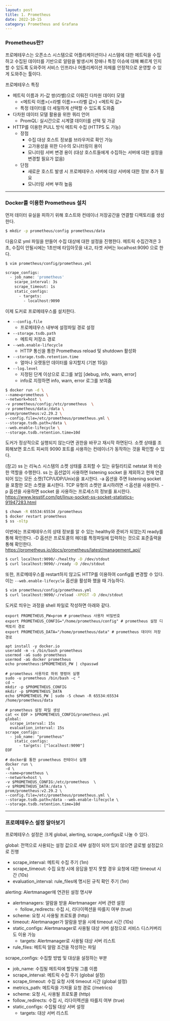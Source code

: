 ```yaml
---
layout: post
title: 1. Prometheus
date: 2022-10-15
category: Prometheus and Grafana 
---
```



### Prometheus란?

프로메테우스는 오픈소스 시스템으로 어플리케이션이나 시스템에 대한 메트릭을 수집하고 수집된 데이터를 기반으로 알람을 발생시켜 장애나 특정 이슈에 대해 빠르게 인지할 수 있도록 도와주어 서비스 인프라나 어플리케이션 자체를 안정적으로 운영할 수 있게 도와주는 툴이다. 

프로메테우스 특징
- 메트릭 이름과 키-값 쌍(라벨)으로 이뤄진 다차원 데이터 모델
  - <메트릭 이름>{<라벨 이름>=<라벨 값>} <메트릭 값>
  - 특정 데이터를 더 세밀하게 선택할 수 있도록 도와줌 
- 다차원 데이터 모델 활용을 위한 쿼리 언어
  - PromQL: 실시간으로 시계열 데이터를 선택 및 가공 
- HTTP를 이용한 PULL 방식 메트릭 수집 (HTTPS 도 가능)
  - 장점
    - 수집 대상 호스트 정보를 브라우저로 확인 가능
    - 고가용성을 위한 다수의 모니터링이 용이
    - 모니터링 서버 변경 용이 (대상 호스트들에게 수집하는 서버에 대한 설정을 변경할 필요가 없음)
  - 단점
    - 새로운 호스트 발생 시 프로메테우스 서버에 대상 서버에 대한 정보 추가 필요
    - 모니터링 서버 부하 높음 

---

### Docker를 이용한 Prometheus 설치

먼저 데이터 유실을 피하기 위해 호스트와 컨테이너 저장공간을 연결할 디렉토리를 생성한다. 

```bash
$ mkdir -p prometheus/config prometheus/data 
```

다음으로 yml 파일을 만들어 수집 대상에 대한 설정을 진행한다. 메트릭 수집간격은 3초, 수집이 안될시에는 1초만에 타임아웃을 내고, 타겟 서버는 localhost:9090 으로 한다. 

```bash
$ vim prometheus/config/prometheus.yml

scrape_configs: 
  - job_name: 'prometheus'
    scarpe_interval: 3s
    scrape_timeout: 1s
    static_configs:
      - targets:
        - localhost:9090
```

이제 도커로 프로메테우스를 설치한다. 

- `--config.file`
  - 프로메테우스 내부에 설정파일 경로 설정
- `--storage.tsdb.path`
  - 메트릭 저장소 경로
- `--web.enable-lifecycle`
  - HTTP 통신을 통한 Prometheus reload 및 shutdown 활성화
- `--storage.tsdb.retention.time`
  - 얼마나 오랫동안 데이터를 유지할지 (기본 15일)
- `--log.level`
  - 지정된 단계 이상으로 로그를 보임 [debug, info, warn, error]
  - info로 지정하면 info, warn, error 로그를 보여줌

```bash
$ docker run -d \
--name=prometheus \
--network=host \
-v prometheus/config:/etc/prometheus  \
-v prometheus/data:/data \
prom/prometheus:v2.29.2 \
--config.file=/etc/prometheus/prometheus.yml \
--storage.tsdb.path=/data \
--web.enable-lifecycle \
--storage.tsdb.retention.time=10d
```

도커가 정상적으로 실행되지 않는다면 권한을 바꾸고 재시작 하면된다. 소켓 상태를 조회해보면 호스트 피씨의 9090 포트를 사용하는 컨테이너가 동작하는 것을 확인할 수 있다. 

(참고) ss 는 리눅스 시스템의 소켓 상태를 조회할 수 있는 유틸리티로 netstat 와 비슷한 역할을 수행한다. ss 는 옵션없이 사용하면 listening socket 을 제외하고 현재 연결되어 있는 모든 소켓(TCP/UDP/Unix)을 표시한다. -a 옵션을 주면 listening socket 을 포함한 모든 소켓을 표시한다. TCP 유형의 소켓만 표시하려면 -t 옵션을 사용한다. -p 옵션을 사용하면 socket 을 사용하는 프로세스의 정보를 표시한다. https://www.lesstif.com/lpt/linux-socket-ss-socket-statistics-91947283.html

```bash
$ chown -R 65534:65534 /prometheus
$ docker restart prometheus
$ ss -nltp
```

이번에는 프로메테우스의 상태 정보를 알 수 있는 healthy와 준비가 되었는지 ready를 통해 확인한다. -D 옵션은 프로토콜의 헤더를 특정파일에 입력하는 것으로 표준출력을 통해 확인한다.  https://prometheus.io/docs/prometheus/latest/management_api/

```bash
$ curl localhost:9090/-/healthy -D /dev/stdout
$ curl localhost:9090/-/ready -D /dev/stdout
```

또한, 프로메테우스를 restart하지 않고도 HTTP를 이용하여 config를 변경할 수 있다. 이는 `--web.enable-lifecycle` 옵션을 활성화 했을 때 가능하다. 

```bash
$ vim prometheus/config/prometheus.yml
$ curl localhost:9090/-/reload -XPOST -D /dev/stdout
```

도커로 띄우는 과정을 shell 파일로 작성하면 아래와 같다. 

```
export PROMETHEUS_PW=prom # prometheus 사용자 비밀번호
export PROMETHEUS_CONFIG="/home/prometheus/config" # prometheus 설정 디렉토리 경로
export PROMETHEUS_DATA="/home/prometheus/data" # prometheus 데이터 저장 경로

apt install -y docker.io
useradd -m -s /bin/bash prometheus
usermod -aG sudo prometheus
usermod -aG docker prometheus
echo prometheus:$PROMETHEUS_PW | chpasswd

# prometheus 사용자로 하위 명령어 실행
sudo -u prometheus /bin/bash -c "
cd ~
mkdir -p $PROMETHEUS_CONFIG
mkdir -p $PROMETHEUS_DATA
echo $PROMETHEUS_PW | sudo -S chown -R 65534:65534 /home/prometheus/data

# prometheus 설정 파일 생성
cat << EOF > $PROMETHEUS_CONFIG/prometheus.yml
global:
  scrape_interval: 15s
  evaluation_interval: 15s
scrape_configs:
  - job_name: "prometheus"
    static_configs:
      - targets: ["localhost:9090"]
EOF

# docker를 통한 prometheus 컨테이너 실행
docker run \
-d \
--name=prometheus \
--network=host \
-v $PROMETHEUS_CONFIG:/etc/prometheus  \
-v $PROMETHEUS_DATA:/data \
prom/prometheus:v2.29.2 \
--config.file=/etc/prometheus/prometheus.yml \
--storage.tsdb.path=/data --web.enable-lifecycle \
--storage.tsdb.retention.time=10d
```

---

### 프로메테우스 설정 알아보기

프로메테우스 설정은 크게 global, alerting, scrape_configs로 나눌 수 있다. 


global: 전역으로 사용되는 설정 값으로 세부 설정이 되어 있지 않으면 글로벌 설정값으로 진행
- scrape_interval: 메트릭 수집 주기 (1m)
- scrape_timeout: 수집 요청 시에 응답을 받지 못할 경우 요청에 대한 timeout 시간 (10s)
- evaluation_interval: rule_files에 명시된 규칙 확인 주기 (1m)

alerting: Alertmanager에 연관된 설정 명시부
- alertmanagers: 알람을 받을 Alertmanager 서버 관련 설정
  - follow_redirects: 수집 시, 리다이렉션을 따를지 여부 (true)
- scheme: 요청 시 사용될 프로토콜 (http)
- timeout: Alertmanager가 알람을 받을 시에 timeout 시간 (10s)
- static_configs: Alertmanager로 사용될 대상 서버 설정으로 서비스 디스커버리도 이용 가능 
  - targets: Alertmanager로 사용될 대상 서버 리스트
- rule_files: 메트릭 알람 조건을 작성하는 파일

scrape_configs: 수집할 방법 및 대상을 설정하는 부분
- job_name: 수집될 메트릭에 할당될 그룹 이름
- scrape_interval: 메트릭 수집 주기 (global 설정)
- scrape_timeout: 수집 요청 시에 timeout 시간 (global 설정)
- metrics_path: 메트릭을 가져올 요청 경로 (/metrics)
- scheme: 요청 시, 사용될 프로토콜 (http)
- follow_redirects: 수집 시, 리다이렉션을 따를지 여부 (true)
- static_configs: 수집될 대상 서버 설정
  - targets: 대상 서버 리스트
